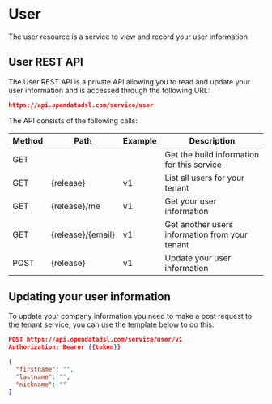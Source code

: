 User
====

The user resource is a service to view and record your user information

## User REST API

The User REST API is a private API allowing you to read and update your user information and is accessed through the following URL:
```json
https://api.opendatadsl.com/service/user
```
The API consists of the following calls:

|**Method**|**Path**|**Example**|**Description**|
|-|-|-|-|
|GET|||Get the build information for this service|
|GET|{release}|v1|List all users for your tenant|
|GET|{release}/me|v1|Get your user information|
|GET|{release}/{email}|v1|Get another users information from your tenant|
|POST|{release}|v1|Update your user information|

## Updating your user information

To update your company information you need to make a post request to the tenant service, you can use the template below to do this:
```json
POST https://api.opendatadsl.com/service/user/v1
Authorization: Bearer {{token}}

{
  "firstname": "",
  "lastname": "",
  "nickname": ""
}
```
